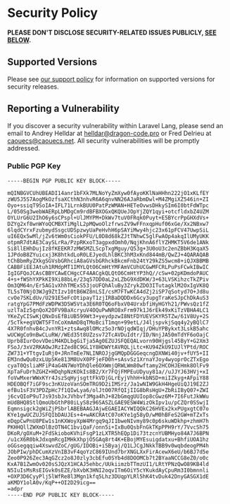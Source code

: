 # Security Policy

**PLEASE DON'T DISCLOSE SECURITY-RELATED ISSUES PUBLICLY, [SEE BELOW](#reporting-a-vulnerability).**

## Supported Versions

Please see [our support policy](https://laravel-lang.com/installation/compatibility/support-policy.html) for information on supported versions for security releases.

## Reporting a Vulnerability

If you discover a security vulnerability within Laravel Lang, please send an email to Andrey Helldar at helldar@dragon-code.pro or Fred Delrieu at caouecs@caouecs.net. All security vulnerabilities will be promptly addressed.

### Public PGP Key

```
-----BEGIN PGP PUBLIC KEY BLOCK-----

mQINBGVCUhUBEADI14anr1bFXk7MLNoYyZmXyw0fAyoKKlNaHHhn222jO1xKLfEY
zWU5J5S7AogMkOzfsaXCthN3nhvR6A6qnvNN26AJaRbmDwl+M4ZMgiXZ546in+ZI
Oyo+ssiqT9SoIA+IFL71LrnkBUU0PatPzWMAN+HETeOvwsDHkySIm6I0btFdWTpc
L/050Sg3webWAERpLbMDgCm9rdBFBXOGxQKQUeJOpYjZQY1qyi+otcfldxbZ4UZM
OYLUrG6U2IhO6y6sCPspl+UlJMYPM+DkWv7tuV0FRqk0Puyt+E5BYcrPpGHXdVs+
DZYg2xf8wnWYoQCMBXTiMglL2pMQwoOlzfrwsZV9wFFnxqpHuf06xGe/Xx2NBxw7
6lqdCYrxFzubmydSsgcUDSpzwyUaPeHvhH6pSAYiMwy4hjc23x61pFCV47UwpSiL
uI6EQx5wMl/jZv6tWm0sCiokPFU/L0D8d68kZJtTNhwC5glFwAOp4akqIlUMyUKK
otpmR7dtAE3CaySLrRa/PzpRKxoT3agpxdOmh0/NqjKhnA6flYZHMKT5V6de1ANk
Si8llEHhDujIz8fKEEKR7zMWSMZLScpTxgMguy/Q53g+3U0oU3c2enZBbH3KqaX5
1JPdoB8ZYuicxj3K8htkdLoR0LEJyedLhlBKC3hM3xKnd844mB/QwZJ+4QARAQAB
tChBbmRyZXkgSGVsbGRhciA8aGVsbGRhckBkcmFnb24tY29kZS5wcm8+iQJXBBMB
CABBFiEEJAtuh1RMdpMT1IMYLQtO6CmHtYMFAmVCUhUCGwMFCRLPuPsFCwkIBwIC
IgIGFQoJCAsCBBYCAwECHgcCF4AACgkQLQtO6CmHtYP3hQ//cSw+02pKDmdoPAUC
4+s+fWShYXPkKI9Xi88bLe/23q57DD0aL2xLZbG9XdDKW/3+63LVSKihzcTkZPiv
Om3QM64n/Er5AG1vXhhTMExS53joUFQhAluBy3ZrykZDO3ITutagklM2OxIgVK8Q
TL5sT0NjO3WJg9ZtIzv10tB6WZ8nLSI/csM7FTwKCA4dZj2iSP7qSotyd7O+Jd8u
cvOe7SKLdUv/U291E5eFcOtipayT1zjIRBaDQDDx6Gcy3upgTraKeSJpChDkAuS3
ratgYpG7PMdFzWDPW3D5W5Vta3E6R0TQ6oFbxV04UrxbfiHyHGYh21/PWvsQz1fZ
uzlTaIz5gnQoX2OFV9BaXcryuV4OQuPwNRO8xFrm97k1J6rEk49xKiTzVBHA4LC1
YKeZyCISwKjQNxDsEfBiUB599Wt3+yeydpzwI8NtFDYUEVSKYR5TZw/61V8Uy+2S
/5cTk+egVQWT5FTnCoXmAmD8qTMoBciT1mqn+99etL/J4ljspvkjSqq4y2yBQlC7
4X7R0fnhvB4cJvnYR1+ztsAwq8lOMcz5o3rNOjqdWIqj/DHuYPBykxt3LskB5ahc
wUCWgCo9nBwCLuRW//WEd35t8UZzsv72TcAVDuIdtr/ID/NnjJA50mTdYF6oOajC
Uprb8IurOovVDeiM4KDLbgGiTja5Ag0EZUJSFQEQALvorn90Hjgsl45ByY+G2Xm3
FSoJ/3xV2RKAOwJRzIZed8C9GL1Y8HDWYtAVRQLjLtc+KU94ZkU9IUJlYPtd/ROC
ZW731+YTtgvIuRj0+JRnTmEe7NLINROJjgGMQpDGGGeqcngDXNWi40jv+fUY5+II
EM3ndwQu0zxLUpSKe813M8UvX0PFjeFD0h+sAsvSz1XrnaYJoy4wyoprOcZTxEgo
cyaT0QsliaMFiP4aG4N7WoYDhQle6OXWmjQRWLWm80wftamy2HCOHJEHmk8OlFv9
XpTaFuDrhZGHZ+HDqhpNzKOkIs8B2/Xr7FQjFMPEuUDyuy81a//uJJYJ63HVj+xI
foVwMxerWWxKYr4JszSqHyjsgttFkVDjGLrEyjVhhH+kbNSD+miIZkyg+AFpiY88
HDEOBQf7iGF9sc3nKUzoVanSOmTRG9D2iIMSrz/Ja1wNIW9GkH4HgeUiQJ19E2ZJ
efBu1sF3V3PDZpHc7f1QIwLya6/olJtO07RfQIjIIG8bRsHgU+ZbRiIByQ07+ZWI
j6cvQIoP9uTJs93sbJxJVhbvf3Mga4hJ+82bGmqgUUIop8cGwz6M+7I6FutJkWWu
mUdBHQ8StlQmoUbGthP80iLyS8z96SASZLGAE9ESW4WizOkIpv1u/pCZQr0SSwjI
Eqmnsigck2gWiZjPSbrlABEBAAGJAjwEGAEIACYWIQQkC26HVEx2kxPUgxgtC07o
KYe1gwUCZUJSFQIbDAUJEs+4+wAKCRAtC07oKYe1g58yD/wM0hBFeS2GW+mTZxTs
eDqpCwPnU8PEw1s1nKXWoyXpW4Mrgq9qJI1bweNIvmy89c0p6skuWDkhp+zhmH7h
PKHHQllZWXmDlBzOTN4C1bviQaF/onn5i+IxBu0QsbFnGkTKpPPH9rY/7VvcSh75
DKoR/gOXuM+2FdSkioboKVhiFsgP1zLXTR5hEQp1Di73tzcnYUBMHyo84A7J6BPN
/u1cX6R0bkJdxqmRcgIMHkXhpjO5GAq8rt4K+EBojMYEsuigdatxu+BhfiUOA1hz
oGGsegqqiw4XswvdZoC/gUG/IDOBi+i5Byaj/Q1LJCgJNkkTBB9v0wqbdeogPM4h
JObPIw/phDCumXzVnIB3vF4qoYzC869IUnd7brXNGLXxFirAcewX6eU/b6BJ7d5e
Zeo0P926Zec3AqGZcz2o8J0zly3cbEfu0SYb4d8DOOMCb7t2BYaaNCCG8eZ0/o0c
KxA7B1ZwmOv020sSJQzX1HCAJ5ehbc/UUkiimzbTTmzUI1/LRtYPNzQwO89KB4ld
N5IuIsMsRsEIGvk0sEZE/bXvbK3HNI2oqvITm6OiY5cYKukdAyCpuRm3I0bmnnli
+OXP3D6CyyPlj5lWfRe8l3Mgn1kfq5Lhz3DUqpYLRl5hK4tvDuk42DnyGASGX1dE
aKMDY1olA0v/KqP++OI2D29icg==
=adpr
-----END PGP PUBLIC KEY BLOCK-----
```
